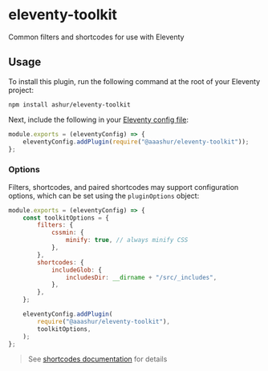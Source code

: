 # eleventy-toolkit

Common filters and shortcodes for use with Eleventy

## Usage

To install this plugin, run the following command at the root of your Eleventy project:

```shell
npm install ashur/eleventy-toolkit
```

Next, include the following in your [Eleventy config file](https://www.11ty.dev/docs/config/):

```javascript
module.exports = (eleventyConfig) => {
    eleventyConfig.addPlugin(require("@aaashur/eleventy-toolkit"));
};
```

### Options

Filters, shortcodes, and paired shortcodes may support configuration options, which can be set using the `pluginOptions` object:

```javascript
module.exports = (eleventyConfig) => {
    const toolkitOptions = {
        filters: {
            cssmin: {
                minify: true, // always minify CSS
            },
        },
        shortcodes: {
            includeGlob: {
                includesDir: __dirname + "/src/_includes",
            },
        },
    };

    eleventyConfig.addPlugin(
        require("@aaashur/eleventy-toolkit"),
        toolkitOptions,
    );
};
```

> See [shortcodes documentation](https://github.com/ashur/eleventy-toolkit/blob/main/src/shortcodes/README.md) for details

